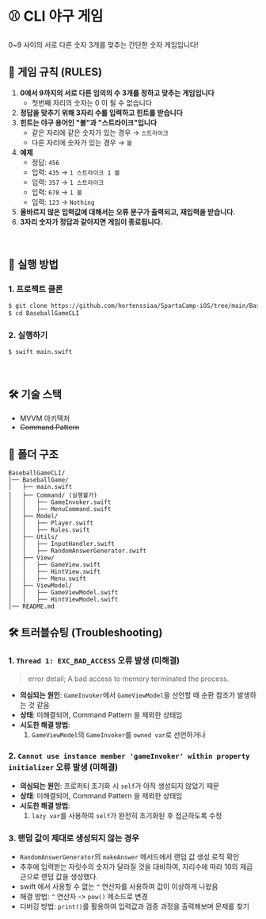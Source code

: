 # ⚾ CLI 야구 게임

0~9 사이의 서로 다른 숫자 3개를 맞추는 간단한 숫자 게임입니다!

## 📌 게임 규칙 (RULES)

1. **0에서 9까지의 서로 다른 임의의 수 3개를 정하고 맞추는 게임입니다**
	- 첫번째 자리의 숫자는 0 이 될 수 없습니다
2. **정답을 맞추기 위해 3자리 수를 입력하고 힌트를 받습니다**
3. **힌트는 야구 용어인 "볼"과 "스트라이크"입니다**
   - 같은 자리에 같은 숫자가 있는 경우 → `스트라이크`
   - 다른 자리에 숫자가 있는 경우 → `볼`
4. **예제**
   - 정답: `456`
   - 입력: `435` → `1 스트라이크 1 볼`
   - 입력: `357` → `1 스트라이크`
   - 입력: `678` → `1 볼`
   - 입력: `123` → `Nothing`
5. **올바르지 않은 입력값에 대해서는 오류 문구가 출력되고, 재입력을 받습니다.**
6. **3자리 숫자가 정답과 같아지면 게임이 종료됩니다.**

<br>

## 🚀 실행 방법

### 1. 프로젝트 클론
```sh
$ git clone https://github.com/hortenssiaa/SpartaCamp-iOS/tree/main/BaseBallGame_CLI
$ cd BaseballGameCLI
```

### 2. 실행하기
```sh
$ swift main.swift
```
<br>

## 🛠 기술 스택
- MVVM 아키텍처
- ~~Command Pattern~~
## 📂 폴더 구조
```
BaseballGameCLI/
│── BaseballGame/
│   ├── main.swift
│   ├── Command/ (실행불가)
│   │   ├── GameInvoker.swift
│   │   ├── MenuCommand.swift
│   ├── Model/
│   │   ├── Player.swift
│   │   ├── Rules.swift
│   ├── Utils/
│   │   ├── InputHandler.swift
│   │   ├── RandomAnswerGenerator.swift
│   ├── View/
│   │   ├── GameView.swift
│   │   ├── HintView.swift
│   │   ├── Menu.swift
│   ├── ViewModel/
│   │   ├── GameViewModel.swift
│   │   ├── HintViewModel.swift
│── README.md
```


## 🛠 트러블슈팅 (Troubleshooting)

### 1. `Thread 1: EXC_BAD_ACCESS` 오류 발생 (미해결)  
 > error detail; A bad access to memory terminated the process.
- **의심되는 원인**: `GameInvoker`에서 `GameViewModel`을 선언할 때 순환 참조가 발생하는 것 같음
- **상태**: 미해결되어, Command Pattern 을 제외한 상태임
- **시도한 해결 방법**:
  1. `GameViewModel`의 `GameInvoker`를 `owned var`로 선언하거나

### 2. `Cannot use instance member 'gameInvoker' within property initializer` 오류 발생 (미해결)
- **의심되는 원인**: 프로퍼티 초기화 시 `self`가 아직 생성되지 않았기 때문
- **상태**: 미해결되어, Command Pattern 을 제외한 상태임
- **시도한 해결 방법**:
  1. `lazy var`를 사용하여 `self`가 완전히 초기화된 후 접근하도록 수정
  
### 3. 랜덤 값이 제대로 생성되지 않는 경우
- `RandomAnswerGenerator`의 `makeAnswer` 메서드에서 랜덤 값 생성 로직 확인
- 추후에 입력받는 자릿수의 숫자가 달라질 것을 대비하여, 자리수에 따라 10의 제곱근으로 랜덤 값을 생성했다.
- swift 에서 사용할 수 없는 `^` 연산자를 사용하여 값이 이상하게 나왔음
- 해결 방법:  `^` 연산자 -> `pow()` 메소드로 변경
- 디버깅 방법: `print()`를 활용하여 입력값과 검증 과정을 출력해보며 문제를 찾기
